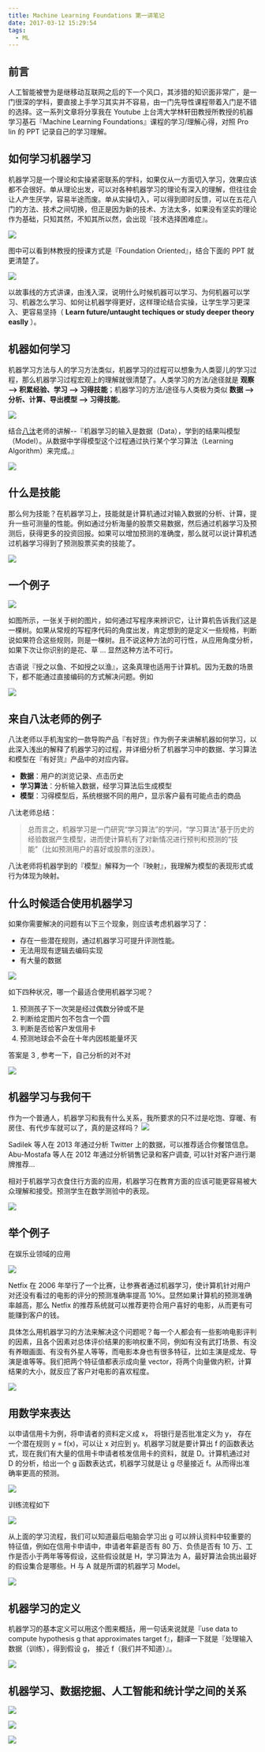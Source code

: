 ```yaml
---
title: Machine Learning Foundations 第一讲笔记
date: 2017-03-12 15:29:54
tags:
  - ML
---
```


## 前言

人工智能被誉为是继移动互联网之后的下一个风口，其涉猎的知识面非常广，是一门很深的学科，要直接上手学习其实并不容易，由一门先导性课程带着入门是不错的选择。这一系列文章将分享我在 Youtube 上台湾大学林轩田教授所教授的机器学习基石『Machine Learning Foundations』课程的学习/理解心得，对照 Pro lin 的 PPT 记录自己的学习理解。

<!-- more -->

## 如何学习机器学习

机器学习是一个理论和实操紧密联系的学科，如果仅从一方面切入学习，效果应该都不会很好。单从理论出发，可以对各种机器学习的理论有深入的理解，但往往会让人产生厌学，容易半途而废。单从实操切入，可以得到即时反馈，可以在五花八门的方法、技术之间切换，但正是因为新的技术、方法太多，如果没有坚实的理论作为基础，只知其然，不知其所以然，会出现『技术选择困难症』。

![](http://olkbjcb09.bkt.clouddn.com/blog/2017-03-12-092503.jpg)

图中可以看到林教授的授课方式是『Foundation Oriented』，结合下面的 PPT 就更清楚了。

![](http://olkbjcb09.bkt.clouddn.com/blog/2017-03-12-092800.jpg)

以故事线的方式讲课，由浅入深，说明什么时候机器可以学习、为何机器可以学习、机器怎么学习、如何让机器学得更好，这样理论结合实操，让学生学习更深入、更容易坚持（ **Learn future/untaught techiques or study deeper theory easlly** ）。

## 机器如何学习

机器学习方法与人的学习方法类似，机器学习的过程可以想象为人类婴儿的学习过程，那么机器学习过程宏观上的理解就很清楚了。人类学习的方法/途径就是 **观察 --> 积累经验、学习 --> 习得技能**；机器学习的方法/途径与人类极为类似 **数据 --> 分析、计算、导出模型 --> 习得技能**。

![](http://olkbjcb09.bkt.clouddn.com/blog/2017-03-12-094201.jpg)

结合[八汰](https://zhuanlan.zhihu.com/p/25328686)老师的讲解--『机器学习的输入是数据（Data），学到的结果叫模型（Model）。从数据中学得模型这个过程通过执行某个学习算法（Learning Algorithm）来完成。』

![](http://olkbjcb09.bkt.clouddn.com/blog/2017-06-12-145756.jpg)

## 什么是技能

那么何为技能？在机器学习上，技能就是计算机通过对输入数据的分析、计算，提升一些可测量的性能。例如通过分析海量的股票交易数据，然后通过机器学习及预测后，获得更多的投资回报。如果可以增加预测的准确度，那么就可以说计算机透过机器学习得到了预测股票买卖的技能了。

![](http://olkbjcb09.bkt.clouddn.com/blog/2017-03-12-112847.jpg)

## 一个例子

![](http://olkbjcb09.bkt.clouddn.com/blog/2017-03-12-113034.jpg)

如图所示，一张关于树的图片，如何通过写程序来辨识它，让计算机告诉我们这是一棵树。如果从常规的写程序代码的角度出发，肯定想到的是定义一些规格，判断说如果符合这些规则，则是一棵树。且不说这种方法的可行性，从应用角度分析，如果下次让你识别的是花、草 ... 显然这种方法不可行。

古语说『授之以鱼、不如授之以渔』，这条真理也适用于计算机。因为无数的场景下，都不能通过直接编码的方式解决问题。例如

![](http://olkbjcb09.bkt.clouddn.com/blog/2017-03-12-114235.jpg)

## 来自八汰老师的例子

八汰老师以手机淘宝的一款导购产品『有好货』作为例子来讲解机器如何学习，以此深入浅出的解释了机器学习的过程，并详细分析了机器学习中的数据、学习算法和模型在『有好货』产品中的对应内容。

- **数据**：用户的浏览记录、点击历史
- **学习算法**：分析输入数据，经学习算法后生成模型
- **模型**：习得模型后，系统根据不同的用户，显示客户最有可能点击的商品

八汰老师总结：
>总而言之，机器学习是一门研究“学习算法”的学问，“学习算法”基于历史的经验数据产生模型，进而使计算机有了对新情况进行预判和预测的“技能”（比如预测用户的喜好或股票的涨跌）。

八汰老师将机器学到的『模型』解释为一个『映射』，我理解为模型的表现形式或行为体现为映射。


## 什么时候适合使用机器学习

如果你需要解决的问题有以下三个现象，则应该考虑机器学习了：

- 存在一些潜在规则，通过机器学习可提升评测性能。
- 无法用现有逻辑去编码实现
- 有大量的数据

![](http://olkbjcb09.bkt.clouddn.com/blog/2017-03-12-114802.jpg)

如下四种状况，哪一个最适合使用机器学习呢？
1. 预测孩子下一次哭是经过偶数分钟或不是
2. 判断给定图片包不包含一个圆
3. 判断是否给客户发信用卡
4. 预测地球会不会在十年内因核能量坏灭

答案是 3 , 参考一下，自己分析的对不对

![](http://olkbjcb09.bkt.clouddn.com/blog/2017-03-12-115429.jpg)

## 机器学习与我何干

作为一个普通人，机器学习和我有什么关系，我所要求的只不过是吃饱、穿暖、有房住、有代步车就可以了，真的是这样吗？
![](http://olkbjcb09.bkt.clouddn.com/blog/2017-03-12-115842.jpg)

Sadilek 等人在 2013 年通过分析 Twitter 上的数据，可以推荐适合你餐馆信息。 Abu-Mostafa 等人在 2012 年通过分析销售记录和客户调查, 可以针对客户进行潮牌推荐...

相对于机器学习衣食住行方面的应用，机器学习在教育方面的应该可能更容易被大众理解和接受。预测学生在数学测验中的表现。

![](http://olkbjcb09.bkt.clouddn.com/blog/2017-03-12-122524.jpg)

## 举个例子

在娱乐业领域的应用

![](http://olkbjcb09.bkt.clouddn.com/blog/2017-03-12-122636.jpg)

Netfix 在 2006 年举行了一个比赛，让参赛者通过机器学习，使计算机针对用户对还没有看过的电影的评分的预测准确率提高 10%。显然如果计算机的预测准确率越高，那么 Netfix 的推荐系统就可以推荐更符合用户喜好的电影，从而更有可能赚到客户的钱。

具体怎么用机器学习的方法来解决这个问题呢？每一个人都会有一些影响电影评判的因素，且各个因素对总体评价结果的影响权重不同，例如有没有武打场景、有没有养眼画面、有没有外星人等等，而电影本身也有很多特征，比如主演是成龙、导演是谁等等。我们把两个特征值都表示成向量 vector，将两个向量做内积，计算结果的大小，就反应了客户对电影的喜欢程度。

![](http://olkbjcb09.bkt.clouddn.com/blog/2017-03-12-124817.jpg)

## 用数学来表达

以申请信用卡为例，将申请者的资料定义成 x， 将银行是否批准定义为 y， 存在一个潜在规则 y = f(x)，可以让 x 对应到 y。机器学习就是要计算出 f 的函数表达式，现在我们有大量的信用卡申请者核发信用卡的资料，就是 D。计算机通过对 D 的分析，给出一个 g 函数表达式，机器学习就是让 g 尽量接近 f。从而得出准确率更高的预测。

![](http://olkbjcb09.bkt.clouddn.com/blog/2017-03-12-130928.jpg)

训练流程如下

![](http://olkbjcb09.bkt.clouddn.com/blog/2017-03-12-131024.jpg)

从上面的学习流程，我们可以知道最后电脑会学习出 g 可以辨认资料中较重要的特征值，例如在信用卡申请中，申请者年薪是否有 80 万、负债是否有 10 万、工作是否小于两年等等假设，这些假设就是 H，学习算法为 A，最好算法会挑出最好的假设集合是哪些。H 与 A 就是所谓的机器学习 Model。

![](http://olkbjcb09.bkt.clouddn.com/blog/2017-03-12-131726.jpg)

## 机器学习的定义

机器学习的基本定义可以用这个图来概括，用一句话来说就是『use data to compute hypothesis g that approximates target f』，翻译一下就是『处理输入数据（训练），得到假设 g， 接近 f（我们并不知道）』。

![](http://olkbjcb09.bkt.clouddn.com/blog/2017-03-12-132338.jpg)



## 机器学习、数据挖掘、人工智能和统计学之间的关系


![](http://olkbjcb09.bkt.clouddn.com/blog/2017-03-12-132929.jpg)


![](http://olkbjcb09.bkt.clouddn.com/blog/2017-03-12-133010.jpg)



![](http://olkbjcb09.bkt.clouddn.com/blog/2017-03-12-133053.jpg)
